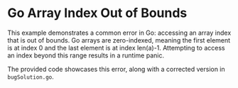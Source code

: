 # Go Array Index Out of Bounds

This example demonstrates a common error in Go: accessing an array index that is out of bounds.  Go arrays are zero-indexed, meaning the first element is at index 0 and the last element is at index len(a)-1. Attempting to access an index beyond this range results in a runtime panic.

The provided code showcases this error, along with a corrected version in `bugSolution.go`.